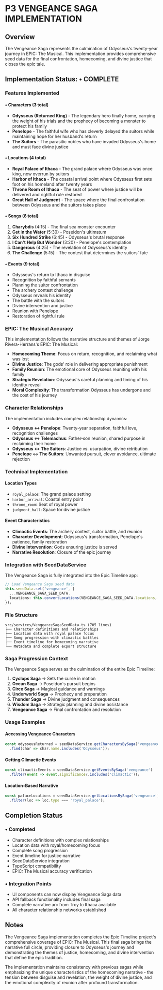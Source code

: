 # P3 VENGEANCE SAGA IMPLEMENTATION

## Overview

The Vengeance Saga represents the culmination of Odysseus's twenty-year journey in EPIC: The Musical. This implementation provides comprehensive seed data for the final confrontation, homecoming, and divine justice that closes the epic tale.

## Implementation Status: • COMPLETE

### Features Implemented

#### • Characters (3 total)
- **Odysseus (Returned King)** - The legendary hero finally home, carrying the weight of his trials and the prophecy of becoming a monster to protect his family
- **Penelope** - The faithful wife who has cleverly delayed the suitors while maintaining hope for her husband's return
- **The Suitors** - The parasitic nobles who have invaded Odysseus's home and must face divine justice

#### ◦  Locations (4 total)
- **Royal Palace of Ithaca** - The grand palace where Odysseus was once king, now overrun by suitors
- **Harbor of Ithaca** - The coastal arrival point where Odysseus first sets foot on his homeland after twenty years
- **Throne Room of Ithaca** - The seat of power where justice will be delivered and rightful rule restored
- **Great Hall of Judgment** - The space where the final confrontation between Odysseus and the suitors takes place

#### • Songs (6 total)
1. **Charybdis** (4:15) - The final sea monster encounter
2. **Get in the Water** (5:30) - Poseidon's ultimatum
3. **Six Hundred Strike** (6:45) - Odysseus's brutal response
4. **I Can't Help But Wonder** (3:20) - Penelope's contemplation
5. **Dangerous** (4:25) - The revelation of Odysseus's identity
6. **The Challenge** (5:15) - The contest that determines the suitors' fate

#### ◦  Events (9 total)
- Odysseus's return to Ithaca in disguise
- Recognition by faithful servants
- Planning the suitor confrontation
- The archery contest challenge
- Odysseus reveals his identity
- The battle with the suitors
- Divine intervention and justice
- Reunion with Penelope
- Restoration of rightful rule

### EPIC: The Musical Accuracy

This implementation follows the narrative structure and themes of Jorge Rivera-Herrans's EPIC: The Musical:

- **Homecoming Theme**: Focus on return, recognition, and reclaiming what was lost
- **Divine Justice**: The gods' role in delivering appropriate punishment
- **Family Reunion**: The emotional core of Odysseus reuniting with his family
- **Strategic Revelation**: Odysseus's careful planning and timing of his identity reveal
- **Moral Complexity**: The transformation Odysseus has undergone and the cost of his journey

### Character Relationships

The implementation includes complex relationship dynamics:
- **Odysseus ↔ Penelope**: Twenty-year separation, faithful love, recognition challenges
- **Odysseus ↔ Telemachus**: Father-son reunion, shared purpose in reclaiming their home
- **Odysseus ↔ The Suitors**: Justice vs. usurpation, divine retribution
- **Penelope ↔ The Suitors**: Unwanted pursuit, clever avoidance, ultimate rejection

### Technical Implementation

#### Location Types
- `royal_palace`: The grand palace setting
- `harbor_arrival`: Coastal entry point
- `throne_room`: Seat of royal power
- `judgment_hall`: Space for divine justice

#### Event Characteristics
- **Climactic Events**: The archery contest, suitor battle, and reunion
- **Character Development**: Odysseus's transformation, Penelope's patience, family restoration
- **Divine Intervention**: Gods ensuring justice is served
- **Narrative Resolution**: Closure of the epic journey

### Integration with SeedDataService

The Vengeance Saga is fully integrated into the Epic Timeline app:

```typescript
// Load Vengeance Saga seed data
this.seedData.set('vengeance', {
  ...VENGEANCE_SAGA_SEED_DATA,
  locations: this.convertLocations(VENGEANCE_SAGA_SEED_DATA.locations, 'vengeance')
});
```

### File Structure

```
src/services/VengeanceSagaSeedData.ts (705 lines)
├── Character definitions and relationships
├── Location data with royal palace focus
├── Song progression with climactic battles
├── Event timeline for homecoming narrative
└── Metadata and complete export structure
```

### Saga Progression Context

The Vengeance Saga serves as the culmination of the entire Epic Timeline:

1. **Cyclops Saga** → Sets the curse in motion
2. **Ocean Saga** → Poseidon's pursuit begins
3. **Circe Saga** → Magical guidance and warnings
4. **Underworld Saga** → Prophecy and preparation
5. **Thunder Saga** → Divine judgment and consequences
6. **Wisdom Saga** → Strategic planning and divine assistance
7. **Vengeance Saga** → Final confrontation and resolution

### Usage Examples

#### Accessing Vengeance Characters
```typescript
const odysseusReturned = seedDataService.getCharactersBySaga('vengeance')
  .find(char => char.name.includes('Odysseus'));
```

#### Getting Climactic Events
```typescript
const climacticEvents = seedDataService.getEventsBySaga('vengeance')
  .filter(event => event.significance?.includes('climactic'));
```

#### Location-Based Narrative
```typescript
const palaceLocations = seedDataService.getLocationsBySaga('vengeance')
  .filter(loc => loc.type === 'royal_palace');
```

## Completion Status

### • Completed
- Character definitions with complex relationships
- Location data with royal/homecoming focus
- Complete song progression
- Event timeline for justice narrative
- SeedDataService integration
- TypeScript compatibility
- EPIC: The Musical accuracy verification

### • Integration Points
- UI components can now display Vengeance Saga data
- API fallback functionality includes final saga
- Complete narrative arc from Troy to Ithaca available
- All character relationship networks established

## Notes

The Vengeance Saga implementation completes the Epic Timeline project's comprehensive coverage of EPIC: The Musical. This final saga brings the narrative full circle, providing closure to Odysseus's journey and demonstrating the themes of justice, homecoming, and divine intervention that define the epic tradition.

The implementation maintains consistency with previous sagas while emphasizing the unique characteristics of the homecoming narrative - the tension between disguise and revelation, the weight of divine justice, and the emotional complexity of reunion after profound transformation.
